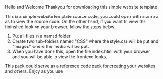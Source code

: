 Hello and Welcome
Thankyou for downloading this simple website template

This is a simple website template source code, you could open with atom so as to view the source code. On the other hand, if you want to view the fininshed look on your browser, follow the steps below.
1. Put all files in a named folder
2. Create two sub-folders named "CSS" where the style.css will be put and "Images" where the media will be put. 
3. When you have done this, open the file index.html with your browser and you will be able to view the frontend looks. 

This pack could serve as a reference code pack for creating your websites and others.
Enjoy as you use
